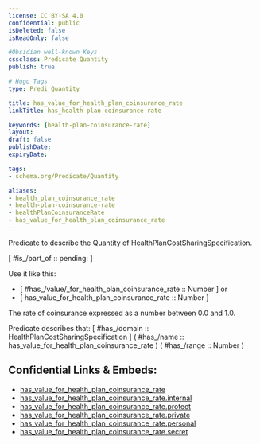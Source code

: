 ```yaml
---
license: CC BY-SA 4.0
confidential: public
isDeleted: false
isReadOnly: false

#Obsidian well-known Keys
cssclass: Predicate Quantity
publish: true

# Hugo Tags
type: Predi_Quantity

title: has_value_for_health_plan_coinsurance_rate
linkTitle: has_health-plan-coinsurance-rate

keywords: [health-plan-coinsurance-rate]
layout: 
draft: false
publishDate:
expiryDate: 

tags:
- schema.org/Predicate/Quantity

aliases:
- health_plan_coinsurance_rate
- health-plan-coinsurance-rate
- healthPlanCoinsuranceRate
- has_value_for_health_plan_coinsurance_rate
---
```


Predicate to describe the Quantity of HealthPlanCostSharingSpecification.

[ #is_/part_of :: pending: ]

Use it like this: 
- [ #has_/value/_for_health_plan_coinsurance_rate :: Number ] or 
- [ has_value_for_health_plan_coinsurance_rate :: Number ] 

The rate of coinsurance expressed as a number between 0.0 and 1.0.

Predicate describes that: 
[ #has_/domain  :: HealthPlanCostSharingSpecification ]
( #has_/name :: has_value_for_health_plan_coinsurance_rate )
( #has_/range :: Number )



## Confidential Links & Embeds: 
- [has_value_for_health_plan_coinsurance_rate](../../../../_public/schema.org/Predicate/Quantities/has_value_for_health_plan_coinsurance_rate.md) 
- [has_value_for_health_plan_coinsurance_rate.internal](../../../../_internal/schema.org/Predicate/Quantities/has_value_for_health_plan_coinsurance_rate.internal.md) 
- [has_value_for_health_plan_coinsurance_rate.protect](../../../../_protect/schema.org/Predicate/Quantities/has_value_for_health_plan_coinsurance_rate.protect.md) 
- [has_value_for_health_plan_coinsurance_rate.private](../../../../_private/schema.org/Predicate/Quantities/has_value_for_health_plan_coinsurance_rate.private.md) 
- [has_value_for_health_plan_coinsurance_rate.personal](../../../../_personal/schema.org/Predicate/Quantities/has_value_for_health_plan_coinsurance_rate.personal.md) 
- [has_value_for_health_plan_coinsurance_rate.secret](../../../../_secret/schema.org/Predicate/Quantities/has_value_for_health_plan_coinsurance_rate.secret.md) 

